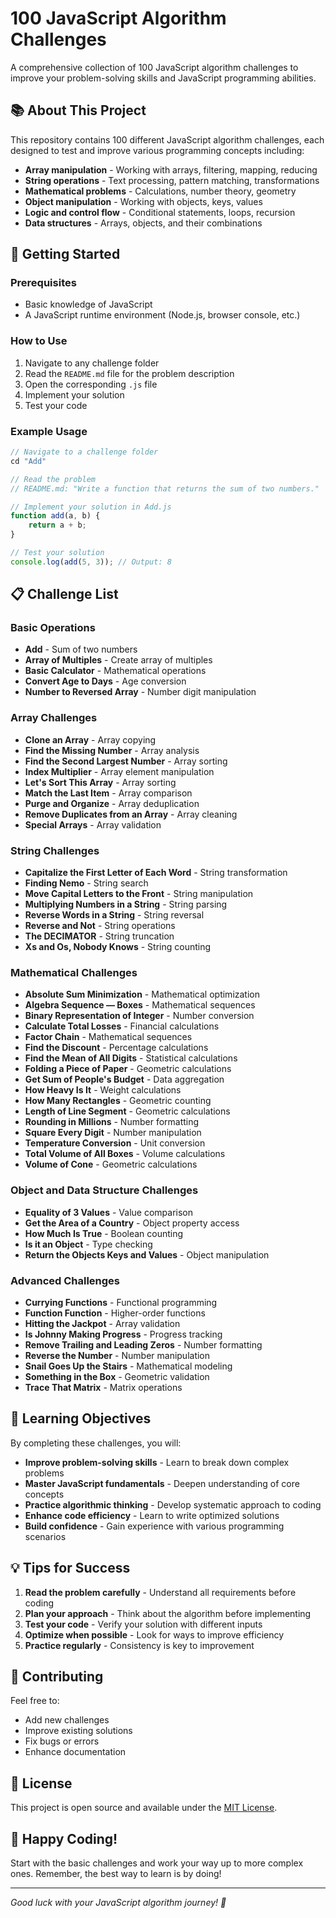 # 100 JavaScript Algorithm Challenges

A comprehensive collection of 100 JavaScript algorithm challenges to improve your problem-solving skills and JavaScript programming abilities.

## 📚 About This Project

This repository contains 100 different JavaScript algorithm challenges, each designed to test and improve various programming concepts including:

- **Array manipulation** - Working with arrays, filtering, mapping, reducing
- **String operations** - Text processing, pattern matching, transformations
- **Mathematical problems** - Calculations, number theory, geometry
- **Object manipulation** - Working with objects, keys, values
- **Logic and control flow** - Conditional statements, loops, recursion
- **Data structures** - Arrays, objects, and their combinations

## 🚀 Getting Started

### Prerequisites

- Basic knowledge of JavaScript
- A JavaScript runtime environment (Node.js, browser console, etc.)

### How to Use

1. Navigate to any challenge folder
2. Read the `README.md` file for the problem description
3. Open the corresponding `.js` file
4. Implement your solution
5. Test your code

### Example Usage

```javascript
// Navigate to a challenge folder
cd "Add"

// Read the problem
// README.md: "Write a function that returns the sum of two numbers."

// Implement your solution in Add.js
function add(a, b) {
    return a + b;
}

// Test your solution
console.log(add(5, 3)); // Output: 8
```

## 📋 Challenge List

### Basic Operations

- **Add** - Sum of two numbers
- **Array of Multiples** - Create array of multiples
- **Basic Calculator** - Mathematical operations
- **Convert Age to Days** - Age conversion
- **Number to Reversed Array** - Number digit manipulation

### Array Challenges

- **Clone an Array** - Array copying
- **Find the Missing Number** - Array analysis
- **Find the Second Largest Number** - Array sorting
- **Index Multiplier** - Array element manipulation
- **Let's Sort This Array** - Array sorting
- **Match the Last Item** - Array comparison
- **Purge and Organize** - Array deduplication
- **Remove Duplicates from an Array** - Array cleaning
- **Special Arrays** - Array validation

### String Challenges

- **Capitalize the First Letter of Each Word** - String transformation
- **Finding Nemo** - String search
- **Move Capital Letters to the Front** - String manipulation
- **Multiplying Numbers in a String** - String parsing
- **Reverse Words in a String** - String reversal
- **Reverse and Not** - String operations
- **The DECIMATOR** - String truncation
- **Xs and Os, Nobody Knows** - String counting

### Mathematical Challenges

- **Absolute Sum Minimization** - Mathematical optimization
- **Algebra Sequence — Boxes** - Mathematical sequences
- **Binary Representation of Integer** - Number conversion
- **Calculate Total Losses** - Financial calculations
- **Factor Chain** - Mathematical sequences
- **Find the Discount** - Percentage calculations
- **Find the Mean of All Digits** - Statistical calculations
- **Folding a Piece of Paper** - Geometric calculations
- **Get Sum of People's Budget** - Data aggregation
- **How Heavy Is It** - Weight calculations
- **How Many Rectangles** - Geometric counting
- **Length of Line Segment** - Geometric calculations
- **Rounding in Millions** - Number formatting
- **Square Every Digit** - Number manipulation
- **Temperature Conversion** - Unit conversion
- **Total Volume of All Boxes** - Volume calculations
- **Volume of Cone** - Geometric calculations

### Object and Data Structure Challenges

- **Equality of 3 Values** - Value comparison
- **Get the Area of a Country** - Object property access
- **How Much Is True** - Boolean counting
- **Is it an Object** - Type checking
- **Return the Objects Keys and Values** - Object manipulation

### Advanced Challenges

- **Currying Functions** - Functional programming
- **Function Function** - Higher-order functions
- **Hitting the Jackpot** - Array validation
- **Is Johnny Making Progress** - Progress tracking
- **Remove Trailing and Leading Zeros** - Number formatting
- **Reverse the Number** - Number manipulation
- **Snail Goes Up the Stairs** - Mathematical modeling
- **Something in the Box** - Geometric validation
- **Trace That Matrix** - Matrix operations

## 🎯 Learning Objectives

By completing these challenges, you will:

- **Improve problem-solving skills** - Learn to break down complex problems
- **Master JavaScript fundamentals** - Deepen understanding of core concepts
- **Practice algorithmic thinking** - Develop systematic approach to coding
- **Enhance code efficiency** - Learn to write optimized solutions
- **Build confidence** - Gain experience with various programming scenarios

## 💡 Tips for Success

1. **Read the problem carefully** - Understand all requirements before coding
2. **Plan your approach** - Think about the algorithm before implementing
3. **Test your code** - Verify your solution with different inputs
4. **Optimize when possible** - Look for ways to improve efficiency
5. **Practice regularly** - Consistency is key to improvement

## 🤝 Contributing

Feel free to:

- Add new challenges
- Improve existing solutions
- Fix bugs or errors
- Enhance documentation

## 📝 License

This project is open source and available under the [MIT License](LICENSE).

## 🎉 Happy Coding!

Start with the basic challenges and work your way up to more complex ones. Remember, the best way to learn is by doing!

---

_Good luck with your JavaScript algorithm journey! 🚀_
